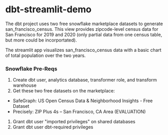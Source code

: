 # dbt-streamlit-demo
The dbt project uses two free snowflake marketplace datasets to generate san_francisco_census. This view provides zipcode-level census data for San Francisco for 2019 and 2020 (only partial data from one census table, but more could be incorportated).

The streamlit app visualizes san_francisco_census data with a basic chart of total population over the two years.

### Snowflake Pre-Reqs
1. Create dbt user, analytics database, transformer role, and transform warehouse
1. Get these two free datasets on the marketplace:
* SafeGraph: US Open Census Data & Neighborhood Insights - Free Dataset
* Precisely: ZIP Plus 4s – San Francisco, CA Area (EVALUATION)
1. Grant dbt user "imported privileges" on shared databases
1. Grant dbt user dbt-required privileges
